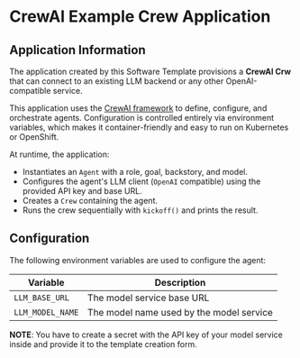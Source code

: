 # CrewAI Example Crew Application

## Application Information

The application created by this Software Template provisions a **CrewAI Crw** that can connect to an existing LLM backend or any other OpenAI-compatible service.

This application uses the [CrewAI framework](https://docs.crewai.com) to define, configure, and orchestrate agents. Configuration is controlled entirely via environment variables, which makes it container-friendly and easy to run on Kubernetes or OpenShift.

At runtime, the application:

- Instantiates an `Agent` with a role, goal, backstory, and model.
- Configures the agent's LLM client (`OpenAI` compatible) using the provided API key and base URL.
- Creates a `Crew` containing the agent.
- Runs the crew sequentially with `kickoff()` and prints the result.

## Configuration

The following environment variables are used to configure the agent:

| Variable         | Description                              |
| ---------------- | ---------------------------------------- |
| `LLM_BASE_URL`   | The model service base URL               |
| `LLM_MODEL_NAME` | The model name used by the model service |

**NOTE**: You have to create a secret with the API key of your model service inside and provide it to the template creation form.
